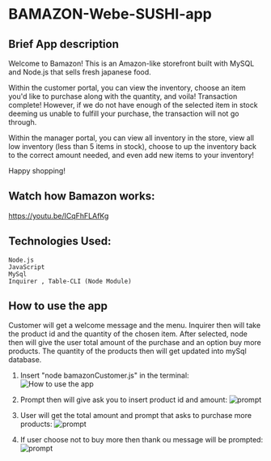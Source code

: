 # BAMAZON-Webe-SUSHI-app

## Brief App description

Welcome to Bamazon! This is an Amazon-like storefront built with MySQL and Node.js that sells fresh japanese food. 

Within the customer portal, you can view the inventory, choose an item you'd like to purchase
along with the quantity, and voila! Transaction complete! However, if we do not have enough 
of the selected item in stock deeming us unable to fulfill your purchase, the transaction 
will not go through.

Within the manager portal, you can view all inventory in the store, view all low
inventory (less than 5 items in stock), choose to up the inventory back to the correct amount
needed, and even add new items to your inventory! 

Happy shopping!

## Watch how Bamazon works:
https://youtu.be/ICqFhFLAfKg

## Technologies Used:
    Node.js
    JavaScript
    MySql
    Inquirer , Table-CLI (Node Module)

## How to use the app
Customer will get a welcome message and the menu. Inquirer then will take the product id and the quantity of the chosen item. After selected, node then will give the user total amount of the purchase and an option buy more products. The quantity of the products then will get updated into mySql database.

1. Insert "node bamazonCustomer.js" in the terminal:
![How to use the app](https://imgur.com/mYliPxO)

2. Prompt then will give ask you to insert product id and amount:
![prompt](https://imgur.com/ZTs8C4J)

3. User will get the total amount and prompt that asks to purchase more products:
![prompt](https://imgur.com/7cabooG)

4. If user choose not to buy more then thank ou message will be prompted:
![prompt](https://imgur.com/KhhgYVB)